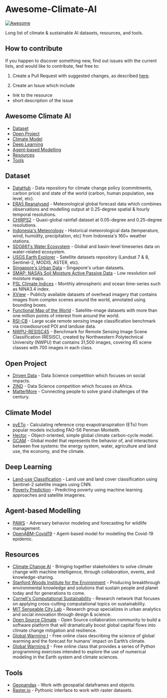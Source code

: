 # Awesome-Climate-AI 
[![Awesome](https://awesome.re/badge.svg)](https://awesome.re)

Long list of climate & sustainable AI datasets, resources, and tools.

## How to contribute
If you happen to discover something new, find out issues with the current lists, and would like to contribute, feel free to:

1. Create a Pull Request with suggested changes, as described [here](https://github.com/firstcontributions/first-contributions/blob/master/README.md).

2. Create an Issue which include 
- link to the resource
- short description of the issue


## Awesome Climate AI
- [Dataset](#dataset)
- [Open Project](#open-project)
- [Climate Model](#climate-model)
- [Deep Learning](#deep-learning)
- [Agent-based Modelling](#agent-based-modelling)
- [Resources](#resources)
- [Tools](#tools)

## Dataset
* [DataHub](https://datahub.io/collections/climate-change) - Data repository for climate change policy (commitments, carbon price) and state of the world (carbon, human population, sea level, etc).
* [ERA5 Reanalysed](https://www.ecmwf.int/en/forecasts/datasets/reanalysis-datasets/era5) - Meteorological global forecast data which combines observations and modelling output at 0.25-degree spatial & hourly temporal resolutions.
* [CHIRPS2](https://data.chc.ucsb.edu/products/CHIRPS-2.0/) - Quasi-global rainfall dataset at 0.05-degree and 0.25-degree resolutions.
* [Indonesia's Meteorology](dataonline.bmkg.go.id/home) - Historical meteorological data (temperature, wind, humidity, precipitation, etc) from Indonesia's 160+ weather stations.
* [SDG661's Water Ecosystem](https://www.sdg661.app/downloads) - Global and basin-level timeseries data on water-related ecosystem.
* [USGS Earth Explorer](https://earthexplorer.usgs.gov/) - Satellite datasets repository (Landsat 7 & 8, Sentinel-2, MODIS, ASTER, etc).
* [Singapore's Urban Data](https://data.gov.sg/) - Singapore's urban datasets.
* [SMAP: NASA’s Soil Moisture Active Passive Data](https://smap.jpl.nasa.gov/data/) - Low resolution soil moisture maps.
* [PSL Climate Indices](https://psl.noaa.gov/data/climateindices/list/) - Monthly atmospheric and ocean time-series such as NINA3.4 index.
* [XView](http://xviewdataset.org/) - Publicly available datasets of overhead imagery that contains images from complex scenes around the world, annotated using bounding boxes.
* [Functional Map of the World](https://www.iarpa.gov/challenges/fmow.html) - Satellite-image datasets with more than one million points of interest from around the world. 
* [RSI-CB](https://github.com/lehaifeng/RSI-CB) - Large scale remote sensing image classification benchmark via crowdsourced POI and landuse data.
* [NWPU-RESISC45](https://1drv.ms/u/s!AmgKYzARBl5ca3HNaHIlzp_IXjs) - Benchmark for Remote Sensing Image Scene Classification (RESISC), created by Northwestern Polytechnical University (NWPU) that contains 31,500 images, covering 45 scene classes with 700 images in each class.

## Open Project
* [Driven Data](https://www.drivendata.org/) - Data Science competition which focuses on social impacts.
* [ZIND](https://zindi.africa/competitions) - Data Science competition which focuses on Africa.
* [MatterMore](https://app.mattermore.io/) - Connecting people to solve grand challenges of the century.

## Climate Model
* [pyETo](https://github.com/woodcrafty/PyETo) - Calculating reference crop evapotranspiration (ETo) from popular models including FAO-56 Penman Monteith.
* [Hector](https://github.com/JGCRI/hector) - Object-oriented, simple global climate carbon-cycle model.
* [GCAM](https://jgcri.github.io/gcam-doc/overview.html) - Global model that represents the behavior of, and interactions between five systems: the energy system, water, agriculture and land use, the economy, and the climate. 

## Deep Learning
* [Land-use Classification](https://github.com/phelber/EuroSAT) - Land use and land cover classification using Sentinel-2 satellite images using CNN.
* [Poverty Prediction](https://github.com/nealjean/predicting-poverty) - Predicting poverty using machine learning approaches and satellite imageries.

## Agent-based Modelling
* [PAWS](https://github.com/lily-x/PAWS-public) - Adversary behavior modeling and forecasting for wildlife management. 
* [OpenABM-Covid19](https://github.com/BDI-pathogens/OpenABM-Covid19) - Agent-based model for modelling the Covid-19 epidemic.

## Resources
* [Climate Change AI](https://climatechange.ai) - Bringing together stakeholders to solve climate change with machine intelligence, through collaboration, events, and knowledge-sharing.
* [Stanford Woods Institute for the Environment](https://woods.stanford.edu/) - Producing breakthrough environmental knowledge and solutions that sustain people and planet today and for generations to come.
* [Cornell's Computational Sustainability](https://www.compsust.net/) - Research network that focuses on applying cross-cutting computational topics on sustainability.
* [MIT Senseable City Lab](http://senseable.mit.edu/) - Research group specializes in urban analytics and social innovation through design & science.
* [Open Source Climate](https://www.os-climate.org/) - Open Source collaboration community to build a software platform that will dramatically boost global capital flows into climate change mitigation and resilience.
* [Global Warming I](https://www.coursera.org/learn/global-warming) - Free online class describing the science of global warming and the forecast for humans’ impact on Earth’s climate. 
* [Global Warming II](https://www.coursera.org/learn/global-warming-model) - Free online class that provides a series of Python programming exercises intended to explore the use of numerical modeling in the Earth system and climate sciences.

## Tools
* [Geopandas](https://geopandas.org/) - Work with geospatial dataframes and objects.
* [Raster.io](https://github.com/mapbox/rasterio) - Pythonic interface to work with raster datasets.
